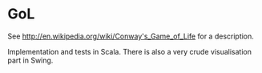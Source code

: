 GoL
===
See http://en.wikipedia.org/wiki/Conway's_Game_of_Life for a description.

Implementation and tests in Scala.
There is also a very crude visualisation part in Swing.